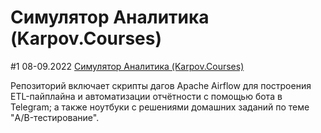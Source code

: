 # Симулятор Аналитика (Karpov.Courses)

#1 08-09.2022 [Симулятор Аналитика (Karpov.Courses)](https://github.com/AnnaTSH/my-courses/tree/master/Analytics_Simulator_Karpov.courses)

Репозиторий включает скрипты дагов Apache Airflow для построения ETL-пайплайна и автоматизации отчётности с помощью бота в Telegram; а также ноутбуки с решениями домашних заданий по теме "A/B-тестирование".